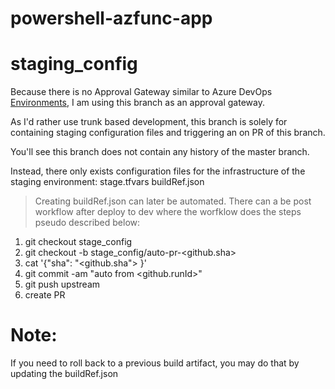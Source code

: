 # powershell-azfunc-app

# staging_config
Because there is no Approval Gateway similar to Azure DevOps [Environments](https://docs.microsoft.com/en-us/azure/devops/pipelines/process/environments?view=azure-devops), I am using this branch as an approval gateway.

As I'd rather use trunk based development, this branch is solely for containing staging configuration files and triggering an on PR of this branch.

You'll see this branch does not contain any history of the master branch.

Instead, there only exists configuration files for the infrastructure of the staging environment:
    stage.tfvars
    buildRef.json

> Creating buildRef.json can later be automated. There can a be post workflow after deploy to dev where the worfklow does the steps pseudo described below:
1. git checkout stage_config
1. git checkout -b stage_config/auto-pr-<github.sha>
1. cat '{"sha": "<github.sha"> }'
1. git commit -am "auto from <github.runId>"
1. git push upstream
1. create PR


# Note:
If you need to roll back to a previous build artifact, you may do that by updating the buildRef.json
